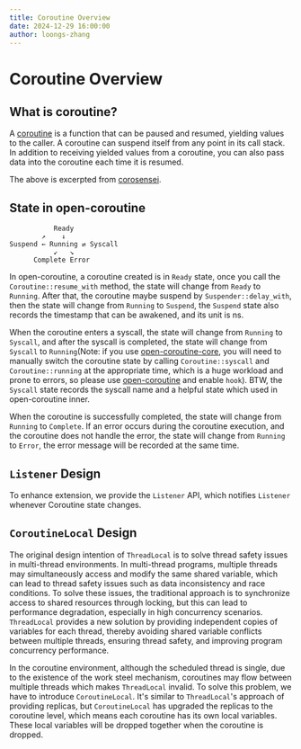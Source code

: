 ```yaml
---
title: Coroutine Overview
date: 2024-12-29 16:00:00
author: loongs-zhang
---
```


# Coroutine Overview

## What is coroutine?

A [coroutine](https://en.wikipedia.org/wiki/Coroutine) is a function that can be paused and resumed, yielding values to
the caller. A coroutine can suspend itself from any point in its call stack. In addition to receiving yielded values
from a coroutine, you can also pass data into the coroutine each time it is
resumed.

The above is excerpted from [corosensei](https://github.com/Amanieu/corosensei).

## State in open-coroutine

```text
           Ready
        ↗    ↓
Suspend ← Running ⇄ Syscall
           ↙   ↘
      Complete Error
```

In open-coroutine, a coroutine created is in `Ready` state, once you call the `Coroutine::resume_with` method, the state
will change from `Ready` to `Running`. After that, the coroutine maybe suspend by `Suspender::delay_with`, then the
state will change from `Running` to `Suspend`, the `Suspend` state also records the timestamp that can be awakened, and
its unit is ns.

When the coroutine enters a syscall, the state will change from `Running` to `Syscall`, and after the syscall is
completed, the state will change from `Syscall` to `Running`(Note: if you
use [open-coroutine-core](https://crates.io/crates/open-coroutine-core), you will need to manually switch the coroutine
state by calling `Coroutine::syscall` and `Coroutine::running` at the appropriate time, which is a huge workload and
prone to errors, so please use [open-coroutine](https://crates.io/crates/open-coroutine) and enable `hook`). BTW,
the `Syscall` state records the syscall name and a helpful state which used in open-coroutine inner.

When the coroutine is successfully completed, the state will change from `Running` to `Complete`. If an error occurs
during the coroutine execution, and the coroutine does not handle the error, the state will change from `Running`
to `Error`, the error message will be recorded at the same time.

## `Listener` Design

To enhance extension, we provide the `Listener` API, which notifies `Listener` whenever Coroutine state changes.

## `CoroutineLocal` Design

The original design intention of `ThreadLocal` is to solve thread safety issues in multi-thread environments. In
multi-thread programs, multiple threads may simultaneously access and modify the same shared variable, which can lead
to thread safety issues such as data inconsistency and race conditions. To solve these issues, the traditional approach
is to synchronize access to shared resources through locking, but this can lead to performance degradation, especially
in high concurrency scenarios. `ThreadLocal` provides a new solution by providing independent copies of variables for each
thread, thereby avoiding shared variable conflicts between multiple threads, ensuring thread safety, and improving
program concurrency performance.

In the coroutine environment, although the scheduled thread is single, due to the existence of the work steel mechanism,
coroutines may flow between multiple threads which makes `ThreadLocal` invalid. To solve this problem, we have to
introduce `CoroutineLocal`. It's similar to `ThreadLocal`'s approach of providing replicas, but `CoroutineLocal` has
upgraded the replicas to the coroutine level, which means each coroutine has its own local variables. These local
variables will be dropped together when the coroutine is dropped.
